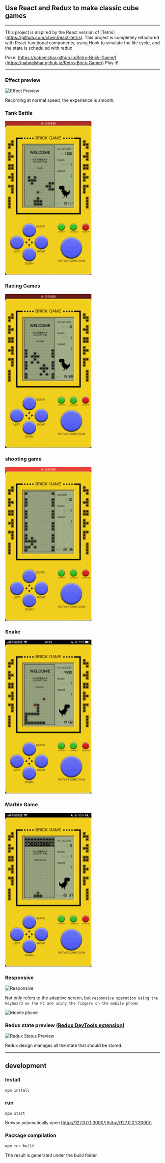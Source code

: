 ## Use React and Redux to make classic cube games

----
This project is inspired by the React version of [Tetris] (https://github.com/chvin/react-tetris). This project is completely refactored with React functional components, using Hook to simulate the life cycle, and the state is scheduled with redux

Poke: [https://nabeelshar.github.io/Retro-Brick-Game/](https://nabeelshar.github.io/Retro-Brick-Game/) Play it!

----
### Effect preview
![Effect Preview](https://img.alicdn.com/tps/TB1Ag7CNXXXXXaoXXXXXXXXXXXX-320-483.gif)

Recording at normal speed, the experience is smooth.

### Tank Battle
![tank](./src/resource/image/tank.gif)

### Racing Games
![racing](./src/resource/image/racing.gif)

### shooting game
![shooting](./src/resource/image/fighting.gif)

### Snake
![snake](./src/resource/image/snake.gif)

### Marble Game
![breakout](./src/resource/image/breakout.gif)

### Responsive
![Responsive](https://img.alicdn.com/tps/TB1AdjZNXXXXXcCapXXXXXXXXXX-480-343.gif)

Not only refers to the adaptive screen, but `responsive operation using the keyboard on the PC and using the fingers on the mobile phone`:

![Mobile phone](https://img.alicdn.com/tps/TB1kvJyOVXXXXbhaFXXXXXXXXXX-320-555.gif)


### Redux state preview ([Redux DevTools extension](https://github.com/zalmoxisus/redux-devtools-extension))
![Redux Status Preview](https://img.alicdn.com/tps/TB1hGQqNXXXXXX3XFXXXXXXXXXX-640-381.gif)

Redux design manages all the state that should be stored.


----
## development
### Install
```
npm install
```
### run
```
npm start
```
Browse automatically open [http://127.0.0.1:3000/](http://127.0.0.1:3000/)
### Package compilation
```
npm run build
```

The result is generated under the build folder.

